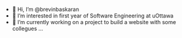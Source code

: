 - 👋 Hi, I’m @brevinbaskaran
- 👀 I’m interested in first year of Software Engineering at uOttawa
- 🌱 I’m currently working on a project to build a website with some collegues ...

<!---
brevinbaskaran/brevinbaskaran is a ✨ special ✨ repository because its `README.md` (this file) appears on your GitHub profile.
You can click the Preview link to take a look at your changes.
--->
